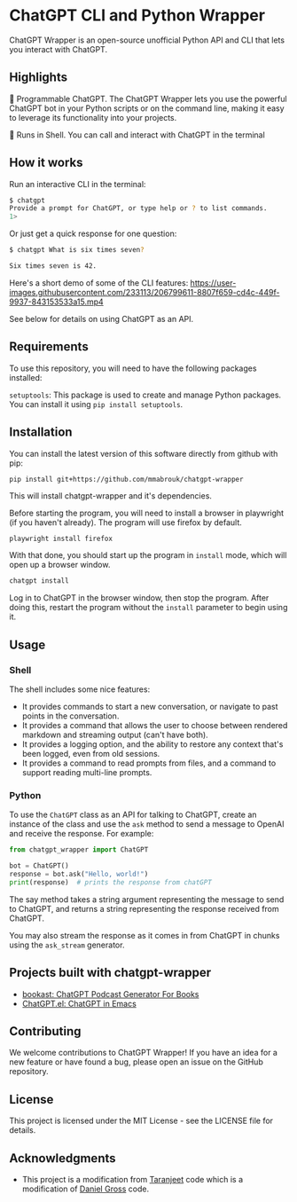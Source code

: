 # ChatGPT CLI and Python Wrapper

ChatGPT Wrapper is an open-source unofficial Python API and CLI that lets you interact with ChatGPT.

## Highlights

🤖 Programmable ChatGPT. The ChatGPT Wrapper lets you use the powerful ChatGPT bot in your Python scripts or on the command line, making it easy to leverage its functionality into your projects.

💬 Runs in Shell. You can call and interact with ChatGPT in the terminal

## How it works

Run an interactive CLI in the terminal:

``` bash
$ chatgpt
Provide a prompt for ChatGPT, or type help or ? to list commands.
1> 
```

Or just get a quick response for one question:

``` bash
$ chatgpt What is six times seven?

Six times seven is 42.      
```

Here's a short demo of some of the CLI features:
https://user-images.githubusercontent.com/233113/206799611-8807f659-cd4c-449f-9937-843153533a15.mp4

See below for details on using ChatGPT as an API.

## Requirements

To use this repository, you will need to have the following packages installed:

`setuptools`: This package is used to create and manage Python packages.
You can install it using `pip install setuptools`.

## Installation

You can install the latest version of this software directly from github with pip:

```bash
pip install git+https://github.com/mmabrouk/chatgpt-wrapper
```

This will install chatgpt-wrapper and it's dependencies.  

Before starting the program, you will need to install a browser in playwright (if you haven't already).  The program will use firefox by default.

```
playwright install firefox
```

With that done, you should start up the program in `install` mode, which will open up a browser window. 

```bash
chatgpt install
```

Log in to ChatGPT in the browser window, then stop the program.  After doing this, restart the program without the `install` parameter to begin using it.

## Usage

### Shell

The shell includes some nice features:
* It provides commands to start a new conversation, or navigate to past points in the conversation.
* It provides a command that allows the user to choose between rendered markdown and streaming output (can't have both).
* It provides a logging option, and the ability to restore any context that's been logged, even from old sessions.
* It provides a command to read prompts from files, and a command to support reading multi-line prompts.

### Python

To use the `ChatGPT` class as an API for talking to ChatGPT, create an instance of the class and use the `ask` method to send a message to OpenAI and receive the response. For example:

```python
from chatgpt_wrapper import ChatGPT

bot = ChatGPT()
response = bot.ask("Hello, world!")
print(response)  # prints the response from chatGPT
```

The say method takes a string argument representing the message to send to ChatGPT, and returns a string representing the response received from ChatGPT.

You may also stream the response as it comes in from ChatGPT in chunks using the `ask_stream` generator.

## Projects built with chatgpt-wrapper

  - [bookast: ChatGPT Podcast Generator For Books](https://github.com/SamMethnani/bookast)
  - [ChatGPT.el: ChatGPT in Emacs](https://github.com/joshcho/ChatGPT.el)

## Contributing

We welcome contributions to ChatGPT Wrapper! If you have an idea for a new feature or have found a bug, please open an issue on the GitHub repository.

## License

This project is licensed under the MIT License - see the LICENSE file for details.

## Acknowledgments

- This project is a modification from [Taranjeet](https://github.com/taranjeet/chatgpt-api) code which is a modification of [Daniel Gross](https://github.com/danielgross/whatsapp-gpt) code.

